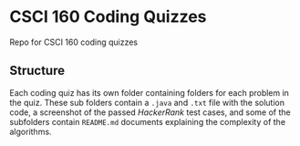 # CSCI 160 Coding Quizzes

 Repo for CSCI 160 coding quizzes

## Structure

 Each coding quiz has its own folder containing folders for each problem in the quiz. These sub folders contain a `.java` and `.txt` file with the solution code, a screenshot of the passed _HackerRank_ test cases, and some of the subfolders contain `README.md` documents explaining the complexity of the algorithms.
